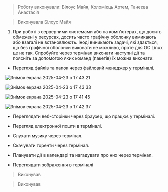 > Роботу виконували: Білоус Майя, Коломієць Артем, Танєєва Анастасія


> Виконувала Білоус Майя

1. При роботі з серверними системами або на комп’ютерах, що досить обмежені у ресурсах, досить часто графічну оболонку вимикають або взагалі не встановлюють. Іноді виникають задачі, які здається, що без графічної оболонки виконати не можливо, проте для ОС Linux це не так. Спробуйте через термінал виконати наступні дії та поясніть за допомогою яких команд (пакетів) їх можна виконати:
- Перегляд файлів та папок через файловий менеджер у терміналі.

![Знімок екрана 2025-04-23 о 17 43 21](https://github.com/user-attachments/assets/f84fed17-4ddf-4570-8c11-887b3a2bb4fb)

![Знімок екрана 2025-04-23 о 17 43 33](https://github.com/user-attachments/assets/952dacb2-e3b2-4d84-a879-84867ca7acf4)

![Знімок екрана 2025-04-23 о 17 41 45](https://github.com/user-attachments/assets/8b61697a-c1a8-439f-a4b0-b2b43d564d5f)

![Знімок екрана 2025-04-23 о 17 42 37](https://github.com/user-attachments/assets/81551735-e530-45c6-ab16-40eb4ce9310a)

- Переглядати веб-сторінки через браузер, що працює у терміналі.



- Перегляд електронної пошти в терміналі.



- Слухати музику через термінал.



- Скачувати торенти через термінал.



- Планувати дії в календарі та нагадувати про них через термінал.



- Переглядати зображення в терміналі

> Виконував

> Виконував

